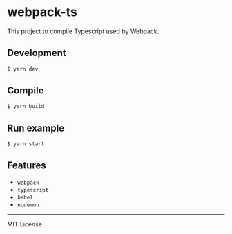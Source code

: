 # webpack-ts

This project to compile Typescript used by Webpack.

## Development
```bash
$ yarn dev
```

## Compile
```bash
$ yarn build
```

## Run example
```bash
$ yarn start
```

## Features

- `webpack`
- `typescript`
- `babel`
- `nodemon`

---

MIT License

